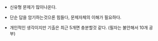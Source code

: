 - 신유형 문제가 많이나온다.

- 단순 답을 암기하는것으론 힘들다, 문제자체의 이해가 필요하다.

- 개인적인 생각이지만 기출은 최근 5개면 충분할것 같다. (필자는 불안해서 10개 공부)
